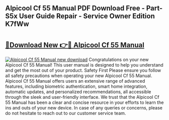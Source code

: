 ## Alpicool Cf 55 Manual PDF Download Free - Part-S5x User Guide Repair - Service Owner Edition K7fWw

# <h2><a href="http://cf21934.oget.top/?id=Alpicool+Cf+55+Manual">🔗Download New 👉🔴 Alpicool Cf 55 Manual</a></h2>

[![Alpicool Cf 55 Manual new download](https://i.imgur.com/5g1atiW.png)](http://cf21934.oget.top/?id=Alpicool+Cf+55+Manual)
Congratulations on your new Alpicool Cf 55 Manual! This user manual is designed to help you understand and get the most out of your product. Safety First Please ensure you follow all safety precautions when operating your new Alpicool Cf 55 Manual. Alpicool Cf 55 Manual offers users an extensive range of advanced features, including biometric authentication, smart home integration, automatic updates, and personalized recommendations, all accessible through the sleek and user-friendly interface. We trust that the Alpicool Cf 55 Manual has been a clear and concise resource in your efforts to learn the ins and outs of your new device. In case of any queries or concerns, please do not hesitate to reach out to our customer service team.
